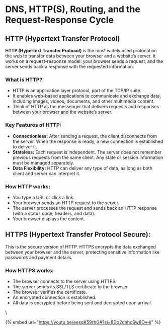 # DNS, HTTP(S), Routing, and the Request-Response Cycle

## HTTP **(Hypertext Transfer Protocol)**

**HTTP (Hypertext Transfer Protocol)** is the most widely used protocol on the web to transfer data between your browser and a website’s server. It works on a request-response model: your browser sends a request, and the server sends back a response with the requested information.

### **What is HTTP?**

* HTTP is an application layer protocol, part of the TCP/IP suite.
* It enables web-based applications to communicate and exchange data, including images, videos, documents, and other multimedia content.
* Think of HTTP as the messenger that delivers requests and responses between your browser and the website’s server.

### **Key Features of HTTP:**

* **Connectionless:** After sending a request, the client disconnects from the server. When the response is ready, a new connection is established to deliver it.
* **Stateless:** Each request is independent. The server does not remember previous requests from the same client. Any state or session information must be managed separately.
* **Data Flexibility:** HTTP can deliver any type of data, as long as both client and server can interpret it.

### **How HTTP works**:

* You type a URL or click a link.
* Your browser sends an HTTP request to the server.
* The server processes the request and sends back an HTTP response (with a status code, headers, and data).
* Your browser displays the content.

## **HTTPS (Hypertext Transfer Protocol Secure)**:&#x20;

This is the secure version of HTTP. HTTPS encrypts the data exchanged between your browser and the server, protecting sensitive information like passwords and payment details.

### **How HTTPS works**:

* The browser connects to the server using HTTPS.
* The server sends its SSL/TLS certificate to the browser.
* The browser verifies the certificate.
* An encrypted connection is established.
* All data is encrypted before being sent and decrypted upon arrival.

\




{% embed url="https://youtu.be/eesqK59rhGA?si=8Do2dnhcSw8Ov-ii" %}
